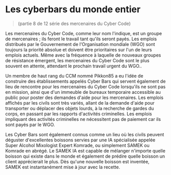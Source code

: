 # Les cyberbars du monde entier
> (partie 8 de 12 série des mercenaires du Cyber Code)
> 
Les mercenaires du Cyber Code, comme leur nom l'indique, est un groupe de mercenaires ; ils feront le travail tant qu'ils seront payés. Les emplois distribués par le Gouvernement de l'Organisation mondiale (WGO) sont toujours la priorité absolue et doivent être prioritaires sur l'un de leurs emplois actuels. Même avec la fréquence à laquelle de nouveaux groupes de résistance émergent, les mercenaires du Cyber Code sont le plus souvent en attente, attendant le prochain travail urgent du WGO.. 


Un membre de haut rang du CCM nommé Pikkon85 a eu l'idée de construire des établissements appelés Cyber ​​Bars qui servent également de lieu de rencontre pour les mercenaires du Cyber Code lorsqu'ils ne sont pas en mission, ainsi que d'un immeuble de bureaux temporaire accessible au public pour poster des demandes d'aide pour les mercenaires. Les emplois affichés par les civils sont très variés, allant de la demande d'aide pour transporter ou déplacer des objets lourds, à la recherche de gardes du corps, en passant par les rapports d'activités criminelles. Les emplois impliquant des activités criminelles ne nécessitent pas de paiement car ils sont payés par le WGO.

Les Cyber Bars sont également connus comme un lieu où les civils peuvent déguster d'excellentes boissons servies par une IA spécialisée appelée Super Alcohol Mixologist Expert Komrade, ou simplement SAMEK ou Komrade en abrégé. Le SAMEK IA est capable de mélanger n'importe quelle boisson qui existe dans le monde et également de prédire quelle boisson un client apprécierait le plus. Dès qu'une nouvelle boisson est inventée, SAMEK est instantanément mise à jour avec la recette.
